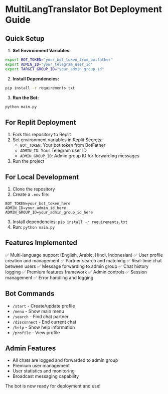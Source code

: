 # MultiLangTranslator Bot Deployment Guide

## Quick Setup

1. **Set Environment Variables:**
```bash
export BOT_TOKEN="your_bot_token_from_botfather"
export ADMIN_ID="your_telegram_user_id"
export TARGET_GROUP_ID="your_admin_group_id"
```

2. **Install Dependencies:**
```bash
pip install -r requirements.txt
```

3. **Run the Bot:**
```bash
python main.py
```

## For Replit Deployment

1. Fork this repository to Replit
2. Set environment variables in Replit Secrets:
   - `BOT_TOKEN`: Your bot token from BotFather
   - `ADMIN_ID`: Your Telegram user ID
   - `ADMIN_GROUP_ID`: Admin group ID for forwarding messages
3. Run the project

## For Local Development

1. Clone the repository
2. Create a `.env` file:
```
BOT_TOKEN=your_bot_token_here
ADMIN_ID=your_admin_id_here
ADMIN_GROUP_ID=your_admin_group_id_here
```
3. Install dependencies: `pip install -r requirements.txt`
4. Run: `python main.py`

## Features Implemented

✅ Multi-language support (English, Arabic, Hindi, Indonesian)
✅ User profile creation and management
✅ Partner search and matching
✅ Real-time chat between users
✅ Message forwarding to admin group
✅ Chat history logging
✅ Premium features framework
✅ Admin controls
✅ Session management
✅ Error handling and logging

## Bot Commands

- `/start` - Create/update profile
- `/menu` - Show main menu
- `/search` - Find chat partner
- `/disconnect` - End current chat
- `/help` - Show help information
- `/profile` - View profile

## Admin Features

- All chats are logged and forwarded to admin group
- Premium user management
- User statistics and monitoring
- Broadcast messaging capability

The bot is now ready for deployment and use!
